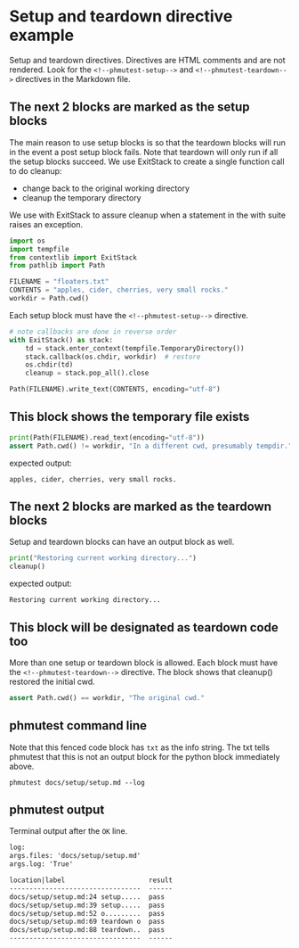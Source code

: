 # Setup and teardown directive example

Setup and teardown directives.
Directives are HTML comments
and are not rendered.
Look for the `<!--phmutest-setup-->` and `<!--phmutest-teardown-->` directives
in the Markdown file.

## The next 2 blocks are marked as the setup blocks

The main reason to use setup blocks is so that the teardown blocks
will run in the event a post setup block fails.
Note that teardown will only run if all the setup blocks succeed.
We use ExitStack to create a single function call to do cleanup:

- change back to the original working directory
- cleanup the temporary directory

We use with ExitStack to assure cleanup when a statement in the with
suite raises an exception.

<!--phmutest-setup-->

```python
import os
import tempfile
from contextlib import ExitStack
from pathlib import Path

FILENAME = "floaters.txt"
CONTENTS = "apples, cider, cherries, very small rocks."
workdir = Path.cwd()
```

Each setup block must have the `<!--phmutest-setup-->` directive.

<!--phmutest-setup-->

```python
# note callbacks are done in reverse order
with ExitStack() as stack:
    td = stack.enter_context(tempfile.TemporaryDirectory())
    stack.callback(os.chdir, workdir)  # restore
    os.chdir(td)
    cleanup = stack.pop_all().close

Path(FILENAME).write_text(CONTENTS, encoding="utf-8")
```

## This block shows the temporary file exists

```python
print(Path(FILENAME).read_text(encoding="utf-8"))
assert Path.cwd() != workdir, "In a different cwd, presumably tempdir."
```

expected output:

```expected-output
apples, cider, cherries, very small rocks.
```

## The next 2 blocks are marked as the teardown blocks

Setup and teardown blocks can have an output block as well.

<!--phmutest-teardown-->

```python
print("Restoring current working directory...")
cleanup()
```

expected output:

```expected-output
Restoring current working directory...
```

## This block will be designated as teardown code too

More than one setup or teardown block is allowed.  Each
block must have the `<!--phmutest-teardown-->` directive.
The block shows that cleanup() restored the initial cwd.

<!--phmutest-teardown-->

```python
assert Path.cwd() == workdir, "The original cwd."
```

## phmutest command line

Note that this fenced code block has `txt` as the info string.
The txt tells phmutest that this is not an output block
for the python block immediately above.

```shell
phmutest docs/setup/setup.md --log
```

## phmutest output

Terminal output after the `OK` line.

```txt
log:
args.files: 'docs/setup/setup.md'
args.log: 'True'

location|label                     result
---------------------------------  ------
docs/setup/setup.md:24 setup.....  pass
docs/setup/setup.md:39 setup.....  pass
docs/setup/setup.md:52 o.........  pass
docs/setup/setup.md:69 teardown o  pass
docs/setup/setup.md:88 teardown..  pass
---------------------------------  ------
```
